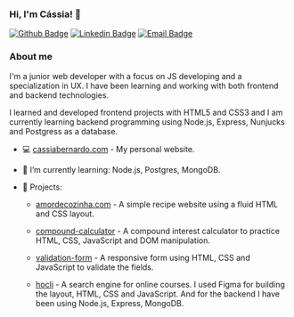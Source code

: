 ### Hi, I'm Cássia! 👋

[![Github Badge](https://img.shields.io/badge/-Github-000?style=flat-square&logo=Github&logoColor=white&link=https://github.com/cah90)](https://github.com/cah90)
[![Linkedin Badge](https://img.shields.io/badge/-LinkedIn-blue?style=flat-square&logo=Linkedin&logoColor=white&link=https://www.linkedin.com/in/cassiabernardodev/)](https://www.linkedin.com/in/cassiabernardodev/)
[![Email Badge](https://img.shields.io/badge/-Gmail-c14438?style=flat-square&logo=Gmail&logoColor=white&link=mailto:cascrisbern@gmail.com)](mailto:cascrisbern@gmail.com)


### About me
I'm a junior web developer with a focus on JS developing and a specialization in UX. I have been learning and working with both frontend and backend technologies.

I learned and developed frontend projects with HTML5 and CSS3 and I am currently learning backend programming using Node.js, Express, Nunjucks and Postgress as a database.

- 💻 [cassiabernardo.com](https://cassiabernardo.com/) - My personal website. 

- 🌱 I’m currently learning: Node.js, Postgres, MongoDB.

- 🔭 Projects:
  - [amordecozinha.com](https://amordecozinha.com) - A simple recipe website using a fluid HTML and CSS layout.

  - [compound-calculator](https://cah90.github.io/compound-interest/) - A compound interest calculator to practice HTML, CSS, JavaScript and DOM manipulation.

  - [validation-form](https://cah90.github.io/sign-up-form/?#) - A responsive form using HTML, CSS and JavaScript to validate the fields.

  - [hocli](https://hocli.com) - A search engine for online courses. I used Figma for building the layout, HTML, CSS and JavaScript. And for the backend I have been using Node.js, Express, MongoDB.



<!--
Here are some ideas to get you started:

- 🔭 I’m currently working on ...
- 🌱 I’m currently learning ...
- 👯 I’m looking to collaborate on ...
- 🤔 I’m looking for help with ...
- 💬 Ask me about ...
- 📫 How to reach me: ...
- 😄 Pronouns: ...
- ⚡ Fun fact: ...
-->
